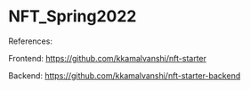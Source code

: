 # NFT_Spring2022


References:

Frontend: https://github.com/kkamalvanshi/nft-starter

Backend: https://github.com/kkamalvanshi/nft-starter-backend
